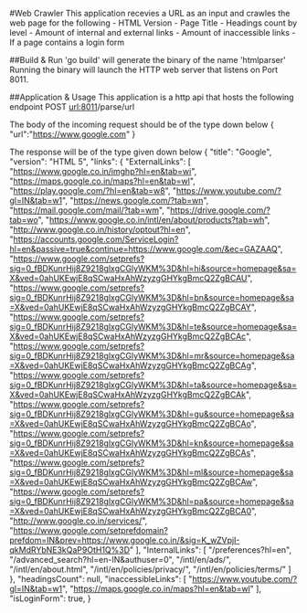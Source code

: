 #Web Crawler
This application recevies a URL as an input and crawles the web page for the following
    - HTML Version
    - Page Title
    - Headings count by level
    - Amount of internal and external links
    - Amount of inaccessible links
    - If a page contains a login form

##Build & Run
'go build' will generate the binary of the name 'htmlparser'
Running the binary will launch the HTTP web server that listens on Port 8011. 

##Application & Usage
This application is a http api that hosts the following endpoint 
POST <url:8011>/parse/url

The body of the incoming request should be of the type down below
{
    "url":"https://www.google.com"
}

The response will be of the type given down below
{
    "title": "Google",
    "version": "HTML 5",
    "links": {
        "ExternalLinks": [
            "https://www.google.co.in/imghp?hl=en&tab=wi",
            "https://maps.google.co.in/maps?hl=en&tab=wl",
            "https://play.google.com/?hl=en&tab=w8",
            "https://www.youtube.com/?gl=IN&tab=w1",
            "https://news.google.com/?tab=wn",
            "https://mail.google.com/mail/?tab=wm",
            "https://drive.google.com/?tab=wo",
            "https://www.google.co.in/intl/en/about/products?tab=wh",
            "http://www.google.co.in/history/optout?hl=en",
            "https://accounts.google.com/ServiceLogin?hl=en&passive=true&continue=https://www.google.com/&ec=GAZAAQ",
            "https://www.google.com/setprefs?sig=0_fBDKunrHij8Z9218glxgCGlyWKM%3D&hl=hi&source=homepage&sa=X&ved=0ahUKEwjE8qSCwaHxAhWzyzgGHYkgBmcQ2ZgBCAU",
            "https://www.google.com/setprefs?sig=0_fBDKunrHij8Z9218glxgCGlyWKM%3D&hl=bn&source=homepage&sa=X&ved=0ahUKEwjE8qSCwaHxAhWzyzgGHYkgBmcQ2ZgBCAY",
            "https://www.google.com/setprefs?sig=0_fBDKunrHij8Z9218glxgCGlyWKM%3D&hl=te&source=homepage&sa=X&ved=0ahUKEwjE8qSCwaHxAhWzyzgGHYkgBmcQ2ZgBCAc",
            "https://www.google.com/setprefs?sig=0_fBDKunrHij8Z9218glxgCGlyWKM%3D&hl=mr&source=homepage&sa=X&ved=0ahUKEwjE8qSCwaHxAhWzyzgGHYkgBmcQ2ZgBCAg",
            "https://www.google.com/setprefs?sig=0_fBDKunrHij8Z9218glxgCGlyWKM%3D&hl=ta&source=homepage&sa=X&ved=0ahUKEwjE8qSCwaHxAhWzyzgGHYkgBmcQ2ZgBCAk",
            "https://www.google.com/setprefs?sig=0_fBDKunrHij8Z9218glxgCGlyWKM%3D&hl=gu&source=homepage&sa=X&ved=0ahUKEwjE8qSCwaHxAhWzyzgGHYkgBmcQ2ZgBCAo",
            "https://www.google.com/setprefs?sig=0_fBDKunrHij8Z9218glxgCGlyWKM%3D&hl=kn&source=homepage&sa=X&ved=0ahUKEwjE8qSCwaHxAhWzyzgGHYkgBmcQ2ZgBCAs",
            "https://www.google.com/setprefs?sig=0_fBDKunrHij8Z9218glxgCGlyWKM%3D&hl=ml&source=homepage&sa=X&ved=0ahUKEwjE8qSCwaHxAhWzyzgGHYkgBmcQ2ZgBCAw",
            "https://www.google.com/setprefs?sig=0_fBDKunrHij8Z9218glxgCGlyWKM%3D&hl=pa&source=homepage&sa=X&ved=0ahUKEwjE8qSCwaHxAhWzyzgGHYkgBmcQ2ZgBCA0",
            "http://www.google.co.in/services/",
            "https://www.google.com/setprefdomain?prefdom=IN&prev=https://www.google.co.in/&sig=K_wZVpjI-qkMdRYbNE3kQaP9OtH1Q%3D"
        ],
        "InternalLinks": [
            "/preferences?hl=en",
            "/advanced_search?hl=en-IN&authuser=0",
            "/intl/en/ads/",
            "/intl/en/about.html",
            "/intl/en/policies/privacy/",
            "/intl/en/policies/terms/"
        ]
    },
    "headingsCount": null,
    "inaccessibleLinks": [
        "https://www.youtube.com/?gl=IN&tab=w1",
        "https://maps.google.co.in/maps?hl=en&tab=wl"
    ],
    "isLoginForm": true,
}